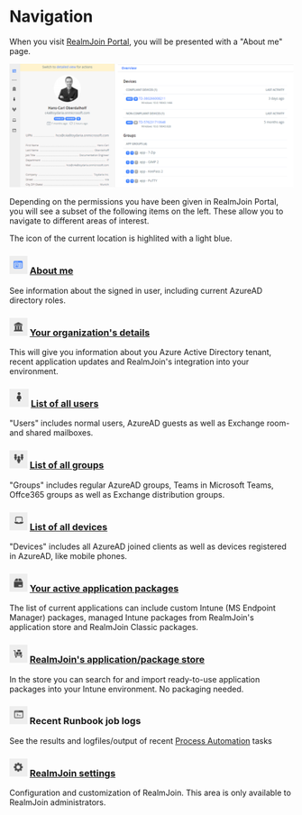 # Navigation

When you visit [RealmJoin Portal](https://portal.realmjoin.com), you will be presented with a "About me" page.&#x20;

!["About me" page](<../.gitbook/assets/image (8) (1) (1) (1).png>)

Depending on the permissions you have been given in RealmJoin Portal, you will see a subset of the following items on the left. These allow you to navigate to different areas of interest.

The icon of the current location is highlited with a light blue.

### ![](../.gitbook/assets/me.png) [About me](../user-group-device-management/about-me.md)

See information about the signed in user, including current AzureAD directory roles.

### ![](../.gitbook/assets/org.png) [Your organization's details](../user-group-device-management/organization-details.md)

This will give you information about you Azure Active Directory tenant, recent application updates and RealmJoin's integration into your environment.

### ![](../.gitbook/assets/user.png) [List of all users](../user-group-device-management/user-list/)

"Users" includes normal users, AzureAD guests as well as Exchange room- and shared mailboxes.

### ![](../.gitbook/assets/group.png) [List of all groups](../user-group-device-management/group-list/)

"Groups" includes regular AzureAD groups, Teams in Microsoft Teams, Offce365 groups as well as Exchange distribution groups.

### ![](../.gitbook/assets/device.png) [List of all devices](../user-group-device-management/device-list/)

"Devices" includes all AzureAD joined clients as well as devices registered in AzureAD, like mobile phones.

### ![](../.gitbook/assets/packages.png) [Your active application packages](../AppManagement/package-management/)

The list of current applications can include custom Intune (MS Endpoint Manager) packages, managed Intune packages from RealmJoin's application store and RealmJoin Classic packages.

### ![](../.gitbook/assets/appstore.png) [RealmJoin's application/package store](../AppManagement/package-store/)

In the store you can search for and import ready-to-use application packages into your Intune environment. No packaging needed.

### ![](../.gitbook/assets/jobs.png) Recent Runbook job logs

See the results and logfiles/output of recent [Process Automation](../runbooks/) tasks&#x20;

### ![](../.gitbook/assets/settings.png) [RealmJoin settings](../settings/)

Configuration and customization of RealmJoin. This area is only available to RealmJoin administrators.

